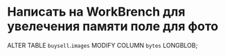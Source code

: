 # Написать на WorkBrench для увелечения памяти поле для фото
ALTER TABLE `buysell`.`images` MODIFY COLUMN `bytes` LONGBLOB;